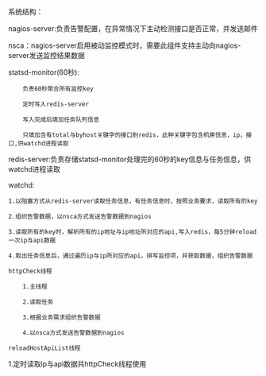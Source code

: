 系统结构：

nagios-server:负责告警配置，在异常情况下主动检测接口是否正常，并发送邮件

nsca：nagios-server启用被动监控模式时，需要此组件支持主动向nagios-server发送监控结果数据

statsd-monitor(60秒):

        负责60秒聚合所有监控key
        
        定时写入redis-server
        
        写入完成后填加任务队列信息
        
        只填加含有total与byhost关键字的接口到redis，此种关键字包含机房信息，ip，接口,供watchd进程读取
        
redis-server:负责存储statsd-monitor处理完的60秒的key信息与任务信息，供watchd进程读取

watchd:

    1.以阻塞方式从redis-server读取任务信息，有任务信息时，按照业务要求，读取所有的key
    
    2.组织告警数据，以nsca方式发送告警数据到nagios
    
    3.读取所有的key时，解析所有的ip地址与ip地址所对应的api,写入redis，每5分钟reload一次ip与api数据
    
    4.取出任务信息后，通过遍历ip与ip所对应的api，拼写监控项，并获取数据，组织告警数据
    
    httpCheck线程
    
        1.主线程
        
        2.读取任务
        
        3.根据业务需求组织告警数据
        
        4.以nsca方式发送告警数据到nagios
        
    reloadHostApiList线程
    
1.定时读取ip与api数据共httpCheck线程使用

